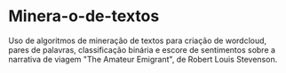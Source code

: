 # Minera-o-de-textos
Uso de algoritmos de mineração de textos para criação de wordcloud, pares de palavras, classificação binária e escore de sentimentos sobre a narrativa de viagem "The Amateur Emigrant", de Robert Louis Stevenson.
